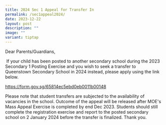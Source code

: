 ```yaml
---
title: 2024 Sec 1 Appeal for Transfer In
permalink: /sec1appeal2024/
date: 2023-12-22
layout: post
description: ""
image: ""
variant: tiptap
---
```

<p>Dear Parents/Guardians,</p>
<p>&nbsp;If your child has been posted to another secondary school during
the 2023 Secondary 1 Posting Exercise and you wish to seek a transfer to
Queenstown Secondary School in 2024 instead, please apply using the link
below.</p>
<p><a href="https://form.gov.sg/65814ec5ebd0eb0011b00148" rel="noopener noreferrer nofollow" target="_blank">https://form.gov.sg/65814ec5ebd0eb0011b00148</a>
</p>
<p></p>
<p>Please note that student transfers are subjected to the availability of
vacancies in the school. Outcome of the appeal will be released after MOE's
Mass Appeal Exercise is completed by end Dec 2023. Students should still
complete the registration exercise and report to the posted secondary school
on 2 January 2024 before the transfer is finalized. Thank you.</p>